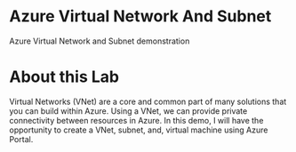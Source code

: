 # Azure Virtual Network And Subnet
Azure Virtual Network and Subnet demonstration

# About this Lab
Virtual Networks (VNet) are a core and common part of many solutions that you can build within Azure. Using a VNet, we can provide private connectivity between resources in Azure. In this demo, I will have the opportunity to create a VNet, subnet, and, virtual machine using Azure Portal. 
